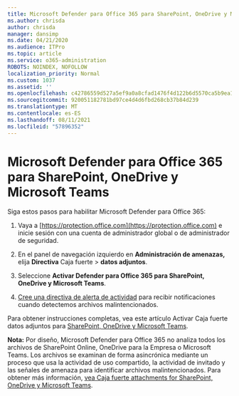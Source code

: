 ```yaml
---
title: Microsoft Defender para Office 365 para SharePoint, OneDrive y Microsoft Teams
ms.author: chrisda
author: chrisda
manager: dansimp
ms.date: 04/21/2020
ms.audience: ITPro
ms.topic: article
ms.service: o365-administration
ROBOTS: NOINDEX, NOFOLLOW
localization_priority: Normal
ms.custom: 1037
ms.assetid: ''
ms.openlocfilehash: c42786559d527a5ef9a0a8cfad1476f4d122b6d5570ca5b9ea138b21a153ae96
ms.sourcegitcommit: 920051182781bd97ce4d4d6fbd268cb37b84d239
ms.translationtype: MT
ms.contentlocale: es-ES
ms.lasthandoff: 08/11/2021
ms.locfileid: "57896352"
---
```

# <a name="microsoft-defender-for-office-365-for-sharepoint-onedrive-and-microsoft-teams"></a>Microsoft Defender para Office 365 para SharePoint, OneDrive y Microsoft Teams

Siga estos pasos para habilitar Microsoft Defender para Office 365:

1. Vaya a [https://protection.office.com](https://protection.office.com) e inicie sesión con una cuenta de administrador global o de administrador de seguridad.

2. En el panel de navegación izquierdo en **Administración de amenazas,** elija **Directiva** Caja fuerte \> **datos adjuntos**.

3. Seleccione **Activar Defender para Office 365 para SharePoint, OneDrive y Microsoft Teams**.

4. [Cree una directiva de alerta de actividad](https://docs.microsoft.com/microsoft-365/compliance/create-activity-alerts) para recibir notificaciones cuando detectemos archivos malintencionados.

Para obtener instrucciones completas, vea este artículo Activar Caja fuerte datos adjuntos para [SharePoint, OneDrive y Microsoft Teams](https://docs.microsoft.com/microsoft-365/security/office-365-security/turn-on-atp-for-spo-odb-and-teams).

**Nota:** Por diseño, Microsoft Defender para Office 365 no analiza todos los archivos de SharePoint Online, OneDrive para la Empresa o Microsoft Teams. Los archivos se examinan de forma asincrónica mediante un proceso que usa la actividad de uso compartido, la actividad de invitado y las señales de amenaza para identificar archivos malintencionados. Para obtener más información, [vea Caja fuerte attachments for SharePoint, OneDrive y Microsoft Teams](https://docs.microsoft.com/microsoft-365/security/office-365-security/atp-for-spo-odb-and-teams).
